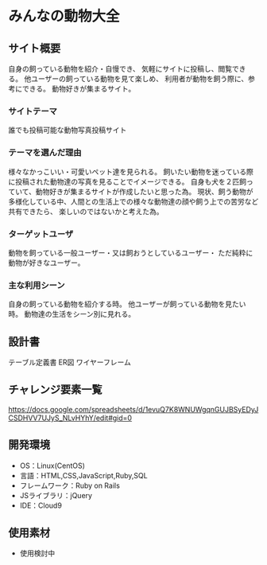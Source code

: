 # みんなの動物大全

## サイト概要
自身の飼っている動物を紹介・自慢でき、
気軽にサイトに投稿し、閲覧できる。
他ユーザーの飼っている動物を見て楽しめ、
利用者が動物を飼う際に、参考にできる。
動物好きが集まるサイト。

### サイトテーマ
誰でも投稿可能な動物写真投稿サイト

### テーマを選んだ理由
様々なかっこいい・可愛いペット達を見られる。
飼いたい動物を迷っている際に投稿された動物達の写真を見ることでイメージできる。
自身も犬を２匹飼っていて、動物好きが集まるサイトが作成したいと思った為。
現状、飼う動物が多様化している中、人間との生活上での様々な動物達の顔や飼う上での苦労など共有できたら、
楽しいのではないかと考えた為。

### ターゲットユーザ
動物を飼っている一般ユーザー・又は飼おうとしているユーザー・
ただ純粋に動物が好きなユーザー。

### 主な利用シーン
自身の飼っている動物を紹介する時。
他ユーザーが飼っている動物を見たい時。
動物達の生活をシーン別に見れる。

## 設計書
テーブル定義書
ER図
ワイヤーフレーム

## チャレンジ要素一覧
https://docs.google.com/spreadsheets/d/1evuQ7K8WNUWgqnGUJBSyEDyJCSDHVV7UJyS_NLvHYhY/edit#gid=0

## 開発環境
- OS：Linux(CentOS)
- 言語：HTML,CSS,JavaScript,Ruby,SQL
- フレームワーク：Ruby on Rails
- JSライブラリ：jQuery
- IDE：Cloud9

## 使用素材
- 使用検討中